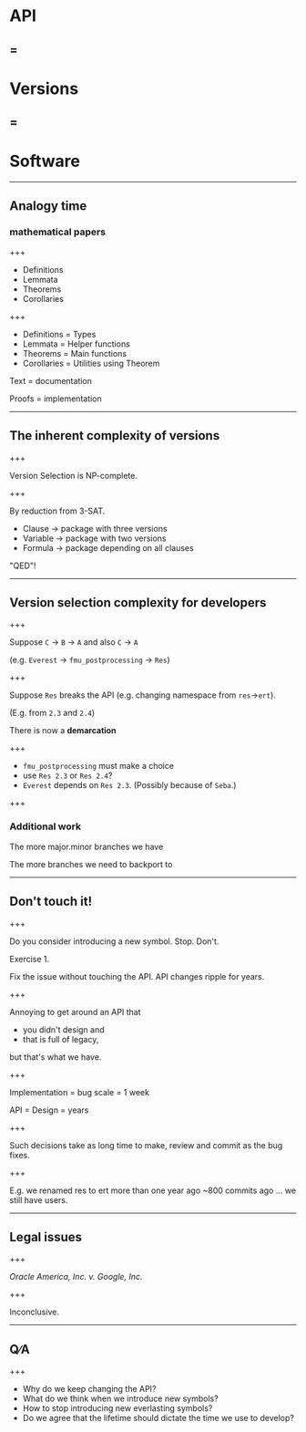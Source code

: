 # API
## =
# Versions
## =
# Software

---
## Analogy time
### mathematical papers

+++

* Definitions
* Lemmata
* Theorems
* Corollaries

+++

* Definitions = Types
* Lemmata = Helper functions
* Theorems = Main functions
* Corollaries = Utilities using Theorem

Text = documentation

Proofs = implementation

---

## The inherent complexity of versions

+++

Version Selection is NP-complete.

+++

By reduction from 3-SAT.

* Clause → package with three versions
* Variable → package with two versions
* Formula → package depending on all clauses

"QED"!

---

## Version selection complexity for developers

+++


Suppose `C` → `B` → `A` and also `C` → `A`

(e.g. `Everest` → `fmu_postprocessing` → `Res`)

+++

Suppose `Res` breaks the API (e.g. changing namespace from `res`→`ert`).

(E.g. from `2.3` and `2.4`)

There is now a **demarcation**

+++

* `fmu_postprocessing` must make a choice
 * use `Res 2.3` or `Res 2.4`?
* `Everest` depends on `Res 2.3`.  (Possibly because of `Seba`.)


+++

### Additional work

The more major.minor branches we have

The more branches we need to backport to



---

## Don't touch it!

+++

Do you consider introducing a new symbol. Stop. Don't.

Exercise 1.

Fix the issue without touching the API.  API changes ripple for years.

+++

Annoying to get around an API that

* you didn't design and
* that is full of legacy,

but that's what we have.

+++

Implementation = bug scale = 1 week

API = Design = years

+++

Such decisions take as long time to make, review and commit as the bug fixes.

+++

E.g. we renamed res to ert more than one year ago ~800 commits ago ... we still
have users.

---

## Legal issues

+++

_Oracle America, Inc. v. Google, Inc._

+++

Inconclusive.

---

## Q∕A

+++

* Why do we keep changing the API?
* What do we think when we introduce new symbols?
* How to stop introducing new everlasting symbols?
* Do we agree that the lifetime should dictate the time we use to develop?
